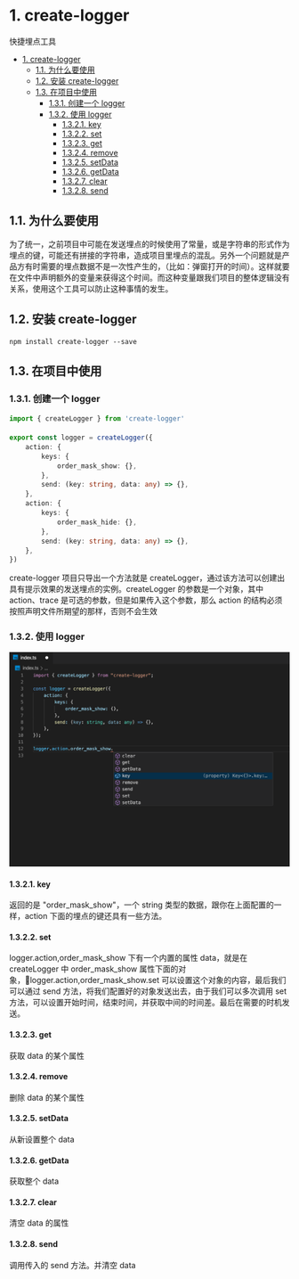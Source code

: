# 1. create-logger

快捷埋点工具

-   [1. create-logger](#1-create-logger)
    -   [1.1. 为什么要使用](#11-为什么要使用)
    -   [1.2. 安装 create-logger](#12-安装-create-logger)
    -   [1.3. 在项目中使用](#13-在项目中使用)
        -   [1.3.1. 创建一个 logger](#131-创建一个logger)
        -   [1.3.2. 使用 logger](#132-使用logger)
            -   [1.3.2.1. key](#1321-key)
            -   [1.3.2.2. set](#1322-set)
            -   [1.3.2.3. get](#1323-get)
            -   [1.3.2.4. remove](#1324-remove)
            -   [1.3.2.5. setData](#1325-setdata)
            -   [1.3.2.6. getData](#1326-getdata)
            -   [1.3.2.7. clear](#1327-clear)
            -   [1.3.2.8. send](#1328-send)

## 1.1. 为什么要使用

为了统一，之前项目中可能在发送埋点的时候使用了常量，或是字符串的形式作为埋点的键，可能还有拼接的字符串，造成项目里埋点的混乱。另外一个问题就是产品方有时需要的埋点数据不是一次性产生的，（比如：弹窗打开的时间）。这样就要在文件中声明额外的变量来获得这个时间。而这种变量跟我们项目的整体逻辑没有关系，使用这个工具可以防止这种事情的发生。

## 1.2. 安装 create-logger

```
npm install create-logger --save
```

## 1.3. 在项目中使用

### 1.3.1. 创建一个 logger

```ts
import { createLogger } from 'create-logger'

export const logger = createLogger({
	action: {
		keys: {
			order_mask_show: {},
		},
		send: (key: string, data: any) => {},
	},
	action: {
		keys: {
			order_mask_hide: {},
		},
		send: (key: string, data: any) => {},
	},
})
```

create-logger 项目只导出一个方法就是 createLogger，通过该方法可以创建出具有提示效果的发送埋点的实例。createLogger 的参数是一个对象，其中 action、trace 是可选的参数，但是如果传入这个参数，那么 action 的结构必须按照声明文件所期望的那样，否则不会生效

### 1.3.2. 使用 logger

![image](image/WechatIMG3.png)

#### 1.3.2.1. key

返回的是 "order_mask_show"，一个 string 类型的数据，跟你在上面配置的一样，action 下面的埋点的键还具有一些方法。

#### 1.3.2.2. set

logger.action,order_mask_show 下有一个内置的属性 data，就是在 createLogger 中 order_mask_show 属性下面的对象，logger.action,order_mask_show.set 可以设置这个对象的内容，最后我们可以通过 send 方法，将我们配置好的对象发送出去，由于我们可以多次调用 set 方法，可以设置开始时间，结束时间，并获取中间的时间差。最后在需要的时机发送。

#### 1.3.2.3. get

获取 data 的某个属性

#### 1.3.2.4. remove

删除 data 的某个属性

#### 1.3.2.5. setData

从新设置整个 data

#### 1.3.2.6. getData

获取整个 data

#### 1.3.2.7. clear

清空 data 的属性

#### 1.3.2.8. send

调用传入的 send 方法。并清空 data
